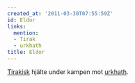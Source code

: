 ```yaml
---
created_at: '2011-03-30T07:55:59Z'
id: Eldor
links:
  mention:
  - Tirak
  - urkhath
title: Eldor
---
```


[Tirakisk] hjälte under kampen mot [urkhath].

  [Tirakisk]: Tirak
  [urkhath]: urkhath
